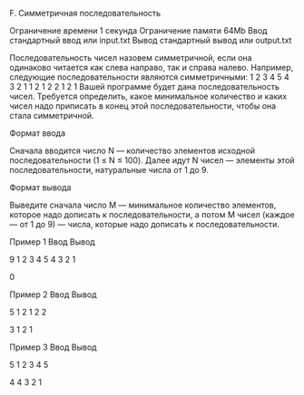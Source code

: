 
F. Симметричная последовательность

Ограничение времени 	1 секунда
Ограничение памяти 	64Mb
Ввод 	стандартный ввод или input.txt
Вывод 	стандартный вывод или output.txt

Последовательность чисел назовем симметричной, если она одинаково читается как слева направо, так и справа налево. Например, следующие последовательности являются симметричными: 1 2 3 4 5 4 3 2 1 1 2 1 2 2 1 2 1 Вашей программе будет дана последовательность чисел. Требуется определить, какое минимальное количество и каких чисел надо приписать в конец этой последовательности, чтобы она стала симметричной.

Формат ввода

Сначала вводится число N — количество элементов исходной последовательности (1 ≤ N ≤ 100). Далее идут N чисел — элементы этой последовательности, натуральные числа от 1 до 9.

Формат вывода

Выведите сначала число M — минимальное количество элементов, которое надо дописать к последовательности, а потом M чисел (каждое — от 1 до 9) — числа, которые надо дописать к последовательности.

Пример 1
Ввод
Вывод

9
1 2 3 4 5 4 3 2 1

	

0

Пример 2
Ввод
Вывод

5
1 2 1 2 2

	

3
1 2 1

Пример 3
Ввод
Вывод

5
1 2 3 4 5

	

4
4 3 2 1
